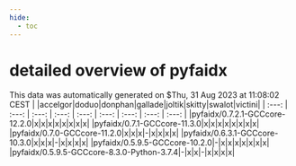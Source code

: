 ```yaml
---
hide:
  - toc
---
```


detailed overview of pyfaidx
============================


This data was automatically generated on $Thu, 31 Aug 2023 at 11:08:02 CEST
| |accelgor|doduo|donphan|gallade|joltik|skitty|swalot|victini|
| :---: | :---: | :---: | :---: | :---: | :---: | :---: | :---: | :---: |
|pyfaidx/0.7.2.1-GCCcore-12.2.0|x|x|x|x|x|x|x|x|
|pyfaidx/0.7.1-GCCcore-11.3.0|x|x|x|x|x|x|x|x|
|pyfaidx/0.7.0-GCCcore-11.2.0|x|x|x|-|x|x|x|x|
|pyfaidx/0.6.3.1-GCCcore-10.3.0|x|x|x|-|x|x|x|x|
|pyfaidx/0.5.9.5-GCCcore-10.2.0|-|x|x|x|x|x|x|x|
|pyfaidx/0.5.9.5-GCCcore-8.3.0-Python-3.7.4|-|x|x|-|x|x|x|x|
